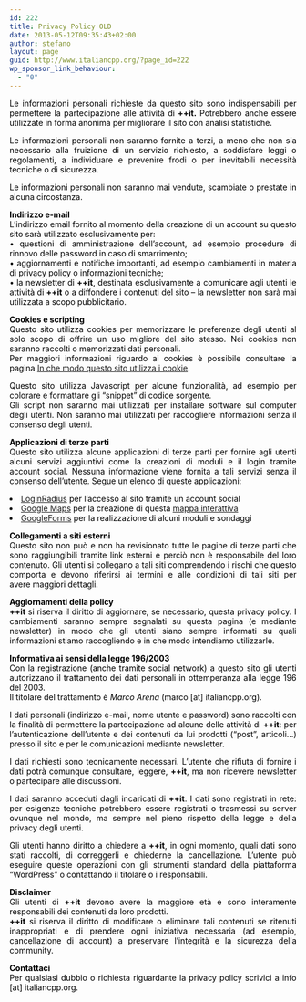 ```yaml
---
id: 222
title: Privacy Policy OLD
date: 2013-05-12T09:35:43+02:00
author: stefano
layout: page
guid: http://www.italiancpp.org/?page_id=222
wp_sponsor_link_behaviour:
  - "0"
---
```

<p style="text-align: justify;">
  <span style="color: #000000;">Le informazioni personali richieste da questo sito sono indispensabili per permettere la partecipazione alle attività di <strong>++it.</strong> Potrebbero anche essere utilizzate in forma anonima per migliorare il sito con analisi statistiche.</span>
</p>

<p style="text-align: justify;">
  <span style="color: #000000;">Le informazioni personali non saranno fornite a terzi, a meno che non sia necessario alla fruizione di un servizio richiesto, a soddisfare leggi o regolamenti, a individuare e prevenire frodi o per inevitabili necessità tecniche o di sicurezza.</span>
</p>

<p style="text-align: justify;">
  <span style="color: #000000;">Le informazioni personali non saranno mai vendute, scambiate o prestate in alcuna circostanza.</span>
</p>

<p style="text-align: justify;">
  <span style="color: #000000;"><strong>Indirizzo e-mail</strong></span><br /> <span style="color: #000000;"> L&#8217;indirizzo email fornito al momento della creazione di un account su questo sito sarà utilizzato esclusivamente per:</span><br /> <span style="color: #000000;"> • questioni di amministrazione dell&#8217;account, ad esempio procedure di rinnovo delle password in caso di smarrimento;</span><br /> <span style="color: #000000;"> • aggiornamenti e notifiche importanti, ad esempio cambiamenti in materia di privacy policy o informazioni tecniche;</span><br /> <span style="color: #000000;"> • la newsletter di <strong>++it</strong>, destinata esclusivamente a comunicare agli utenti le attività di <strong>++it</strong> o a diffondere i contenuti del sito &#8211; la newsletter non sarà mai utilizzata a scopo pubblicitario.</span>
</p>

<p style="text-align: justify;">
  <span style="color: #000000;"><strong>Cookies e scripting</strong></span><br /> <span style="color: #000000;"> Questo sito utilizza cookies per memorizzare le preferenze degli utenti al solo scopo di offrire un uso migliore del sito stesso. Nei cookies non saranno raccolti o memorizzati dati personali.<br /> Per maggiori informazioni riguardo ai cookies è possibile consultare la pagina <a href="http://www.italiancpp.org/cookie" target="_blank">In che modo questo sito utilizza i cookie</a>.</span>
</p>

<p style="text-align: justify;">
  <span style="color: #000000;">Questo sito utilizza Javascript per alcune funzionalità, ad esempio per colorare e formattare gli &#8220;snippet&#8221; di codice sorgente.</span><br /> <span style="color: #000000;"> Gli script non saranno mai utilizzati per installare software sul computer degli utenti. Non saranno mai utilizzati per raccogliere informazioni senza il consenso degli utenti.</span>
</p>

<p style="text-align: justify;">
  <span style="color: #000000;"><strong>Applicazioni di terze parti<br /> </strong>Questo sito utilizza alcune applicazioni di terze parti per fornire agli utenti alcuni servizi aggiuntivi come la creazioni di moduli e il login tramite account social. Nessuna informazione viene fornita a tali servizi senza il consenso dell&#8217;utente. Segue un elenco di queste applicazioni:</span>
</p>

<li style="text-align: justify;">
  <a href="http://www.loginradius.com/" target="_blank">LoginRadius</a> <span style="color: #000000;">per l&#8217;accesso al sito tramite un account social</span>
</li>
<li style="text-align: justify;">
  <a href="https://maps.google.com" target="_blank">Google Maps</a> <span style="color: #000000;">per la creazione di questa</span> <a href="http://www.italiancpp.org/map/" target="_blank">mappa interattiva</a>
</li>
<li style="text-align: justify;">
  <a href="https://www.google.it/intl/it/forms/about/" target="_blank">GoogleForms</a> <span style="color: #000000;">per la realizzazione di alcuni moduli e sondaggi</span>
</li>

<p style="text-align: justify;">
  <strong><span style="color: #000000;">Collegamenti a siti esterni</span></strong><br /> <span style="color: #000000;">Questo sito non può e non ha revisionato tutte le pagine di terze parti che sono raggiungibili tramite link esterni e perciò non è responsabile del loro contenuto. Gli utenti si collegano a tali siti comprendendo i rischi che questo comporta e devono riferirsi ai termini e alle condizioni di tali siti per avere maggiori dettagli.</span>
</p>

<p style="text-align: justify;">
  <span style="color: #000000;"><strong>Aggiornamenti della policy</strong></span><br /> <span style="color: #000000;"><strong> ++it</strong> si riserva il diritto di aggiornare, se necessario, questa privacy policy. I cambiamenti saranno sempre segnalati su questa pagina (e mediante newsletter) in modo che gli utenti siano sempre informati su quali informazioni stiamo raccogliendo e in che modo intendiamo utilizzarle.</span>
</p>

<p style="text-align: justify;">
  <span style="color: #000000;"><strong>Informativa ai sensi della legge 196/2003</strong></span><br /> <span style="color: #000000;"> Con la registrazione (anche tramite social network) a questo sito gli utenti autorizzano il trattamento dei dati personali in ottemperanza alla legge 196 del 2003.</span><br /> <span style="color: #000000;"> Il titolare del trattamento è <em>Marco Arena</em> (marco [at] italiancpp.org).</span>
</p>

<p style="text-align: justify;">
  <span style="color: #000000;">I dati personali (indirizzo e-mail, nome utente e password) sono raccolti con la finalità di permettere la partecipazione ad alcune delle attività di <strong>++it</strong>: per l&#8217;autenticazione dell&#8217;utente e dei contenuti da lui prodotti (&#8220;post&#8221;, articoli&#8230;) presso il sito e per le comunicazioni mediante newsletter.</span>
</p>

<p style="text-align: justify;">
  <span style="color: #000000;">I dati richiesti sono tecnicamente necessari. L&#8217;utente che rifiuta di fornire i dati potrà comunque consultare, leggere, <strong>++it</strong>, ma non ricevere newsletter o partecipare alle discussioni.</span>
</p>

<p style="text-align: justify;">
  <span style="color: #000000;">I dati saranno acceduti dagli incaricati di <strong>++it</strong>. I dati sono registrati in rete: per esigenze tecniche potrebbero essere registrati o trasmessi su server ovunque nel mondo, ma sempre nel pieno rispetto della legge e della privacy degli utenti.</span>
</p>

<p style="text-align: justify;">
  <span style="color: #000000;">Gli utenti hanno diritto a chiedere a <strong>++it</strong>, in ogni momento, quali dati sono stati raccolti, di correggerli e chiederne la cancellazione. L&#8217;utente può eseguire queste operazioni con gli strumenti standard della piattaforma &#8220;WordPress&#8221; o contattando il titolare o i responsabili.</span>
</p>

<p style="text-align: justify;">
  <span style="color: #000000;"><strong>Disclaimer</strong></span><br /> <span style="color: #000000;"> Gli utenti di <strong>++it</strong> devono avere la maggiore età e sono interamente responsabili dei contenuti da loro prodotti.</span><br /> <span style="color: #000000;"><strong> ++it</strong> si riserva il diritto di modificare o eliminare tali contenuti se ritenuti inappropriati e di prendere ogni iniziativa necessaria (ad esempio, cancellazione di account) a preservare l&#8217;integrità e la sicurezza della community.</span>
</p>

<p style="text-align: justify;">
  <span style="color: #000000;"><strong>Contattaci</strong><br /> Per qualsiasi dubbio o richiesta riguardante la privacy policy scrivici a info [at] italiancpp.org.</span>
</p>